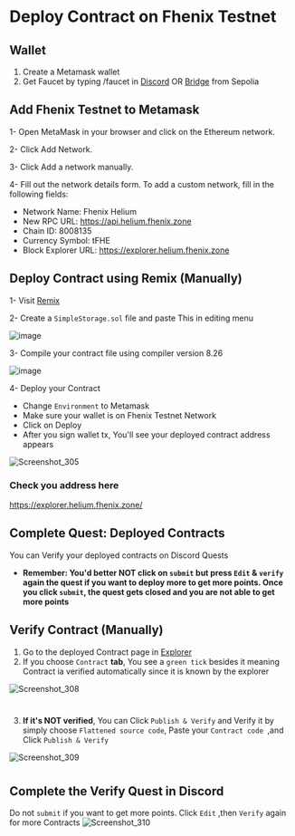 # Deploy Contract on Fhenix Testnet

## Wallet
1. Create a Metamask wallet
2. Get Faucet by typing /faucet in [Discord](https://discord.gg/fhenix-io) OR [Bridge](https://bridge.helium.fhenix.zone/) from Sepolia

## Add Fhenix Testnet to Metamask
1- Open MetaMask in your browser and click on the Ethereum network.

2- Click Add Network.

3- Click Add a network manually.

4- Fill out the network details form. To add a custom network, fill in the following fields:

* Network Name: Fhenix Helium
* New RPC URL: https://api.helium.fhenix.zone
* Chain ID: 8008135
* Currency Symbol: tFHE
* Block Explorer URL: https://explorer.helium.fhenix.zone

## Deploy Contract using Remix (Manually)
1- Visit [Remix](https://remix.ethereum.org/)

2- Create a `SimpleStorage.sol` file and paste This in editing menu

![image](https://github.com/user-attachments/assets/e6c8742f-83c0-4682-b548-54dc4a27b9dc)

3- Compile your contract file using compiler version 8.26

![image](https://github.com/user-attachments/assets/3e704184-0a70-4afa-89c2-f800bbc350fc)

4- Deploy your Contract
* Change `Environment` to Metamask
* Make sure your wallet is on Fhenix Testnet Network
* Click on Deploy
* After you sign wallet tx, You'll see your deployed contract address appears

![Screenshot_305](https://github.com/user-attachments/assets/e011d2be-8b01-48fc-9996-d1c188283ff6)

### Check you address here
https://explorer.helium.fhenix.zone/

## Complete Quest: Deployed Contracts
You can Verify your deployed contracts on Discord Quests
* **Remember: You'd better NOT click on `submit` but press `Edit` & `verify` again the quest if you want to deploy more to get more points. Once you click `submit`, the quest gets closed and you are not able to get more points**

## Verify Contract (Manually)
1. Go to the deployed Contract page in [Explorer](https://explorer.helium.fhenix.zone/)
2. If you choose `Contract` **tab**, You see a `green tick` besides it meaning Contract ia verified automatically since it is known by the explorer

![Screenshot_308](https://github.com/user-attachments/assets/f824b88e-1bb9-4986-9d63-61661af5a01e)

#

3. **If it's NOT verified**, You can Click `Publish & Verify` and Verify it by simply choose `Flattened source code`, Paste your `Contract code `,and Click `Publish & Verify`

![Screenshot_309](https://github.com/user-attachments/assets/4496368c-a81c-41c3-8306-0a017894273a)

#

## Complete the Verify Quest in Discord
Do not `submit` if you want to get more points. Click `Edit` ,then `Verify` again for more Contracts
![Screenshot_310](https://github.com/user-attachments/assets/2cc68e1e-d2a8-4c9d-97d6-dada35d3e058)


